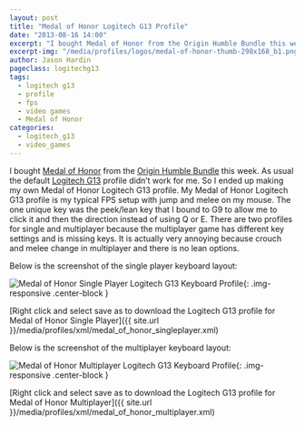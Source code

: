 ```yaml
---
layout: post
title: "Medal of Honor Logitech G13 Profile"
date: "2013-08-16 14:00"
excerpt: "I bought Medal of Honor from the Origin Humble Bundle this week. As usual the default Logitech G13 profile didn’t work for me. So I ended up making my own Medal of Honor Logitech G13 profile. My Medal of Honor Logitech G13 profile is my typical FPS setup with jump and melee on my mouse."
excerpt-img: "/media/profiles/logos/medal-of-honor-thumb-298x168_b1.png"
author: Jason Hardin
pageclass: logitechg13
tags:
  - logitech g13
  - profile
  - fps
  - video games
  - Medal of Honor
categories:
  - logitech_g13
  - video_games
---
```

I bought [Medal of Honor](http://www.ea.com/medal-of-honor) from the [Origin Humble Bundle](https://www.humblebundle.com/) this week. As usual the default [Logitech G13](http://gaming.logitech.com/en-us/product/g13-advanced-gameboard) profile didn’t work for me. So I ended up making my own Medal of Honor Logitech G13 profile. My Medal of Honor Logitech G13 profile is my typical FPS setup with jump and melee on my mouse. The one unique key was the peek/lean key that I bound to G9 to allow me to click it and then the direction instead of using Q or E. There are two profiles for single and multiplayer because the multiplayer game has different key settings and is missing keys. It is actually very annoying because crouch and melee change in multiplayer and there is no lean options.

Below is the screenshot of the single player keyboard layout:

![Medal of Honor Single Player Logitech G13 Keyboard Profile]({{site.url}}/media/profiles/layouts/medal_of_honor_singleplayer_keyboard_layout.png){: .img-responsive  .center-block }

[Right click and select save as to download the Logitech G13 profile for Medal of Honor Single Player]({{ site.url }}/media/profiles/xml/medal_of_honor_singleplayer.xml)

Below is the screenshot of the multiplayer keyboard layout:

![Medal of Honor Multiplayer Logitech G13 Keyboard Profile]({{site.url}}/media/profiles/layouts/medal_of_honor_multiplayer_keyboard_layout.png){: .img-responsive  .center-block }

[Right click and select save as to download the Logitech G13 profile for Medal of Honor Multiplayer]({{ site.url }}/media/profiles/xml/medal_of_honor_multiplayer.xml)
